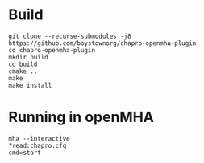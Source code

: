 # Build
```
git clone --recurse-submodules -j8 https://github.com/boystownorg/chapro-openmha-plugin
cd chapro-openmha-plugin
mkdir build
cd build
cmake ..
make
make install
```

# Running in openMHA
```
mha --interactive
?read:chapro.cfg
cmd=start
```

